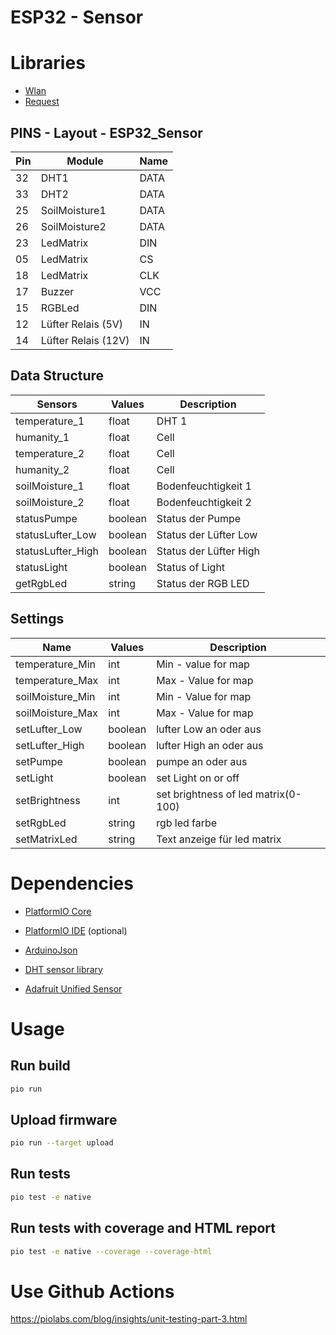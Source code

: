 # ESP32 - Sensor

# Libraries

- [Wlan](lib/Wlan/README.md)
- [Request](lib/Request/README.md)

## PINS - Layout - ESP32_Sensor

|  Pin | Module                 | Name  |
|------|------------------------|-------|
|  32  | DHT1                   | DATA  |
|  33  | DHT2                   | DATA  |
|  25  | SoilMoisture1          | DATA  |
|  26  | SoilMoisture2          | DATA  |
|  23  | LedMatrix              | DIN   |
|  05  | LedMatrix              | CS    |
|  18  | LedMatrix              | CLK   |
|  17  | Buzzer                 | VCC   |
|  15  | RGBLed                 | DIN   |
|  12  | Lüfter Relais (5V)     | IN    |
|  14  | Lüfter Relais (12V)    | IN    |

## Data Structure

| Sensors           | Values    | Description               |
|-------------------|-----------|---------------------------|
| temperature_1     | float     | DHT 1                     |
| humanity_1        | float     | Cell                      |
| temperature_2     | float     | Cell                      |
| humanity_2        | float     | Cell                      |
| soilMoisture_1    | float     | Bodenfeuchtigkeit 1       |
| soilMoisture_2    | float     | Bodenfeuchtigkeit 2       |
| statusPumpe       | boolean   | Status der Pumpe          |
| statusLufter_Low  | boolean   | Status der Lüfter Low     |
| statusLufter_High | boolean   | Status der Lüfter High    |
| statusLight       | boolean   | Status of Light           |
| getRgbLed         | string    | Status der RGB LED        |

## Settings

| Name              | Values    | Description                                           |
|-------------------|-----------|-------------------------------------------------------|
| temperature_Min   | int       | Min - value for map                                   |
| temperature_Max   | int       | Max - Value for map                                   |
| soilMoisture_Min  | int       | Min - Value for map                                   |
| soilMoisture_Max  | int       | Max - Value for map                                   |
| setLufter_Low     | boolean   | lufter Low an oder aus                                |
| setLufter_High    | boolean   | lufter High an oder aus                               |
| setPumpe          | boolean   | pumpe an oder aus                                     |
| setLight          | boolean   | set Light on or off                                   |
| setBrightness     | int       | set brightness of led matrix(0-100)                   |
| setRgbLed         | string    | rgb led farbe                                         |
| setMatrixLed      | string    | Text anzeige für led matrix                           |

# Dependencies

- [PlatformIO Core](https://docs.platformio.org/en/latest/installation.html)
- [PlatformIO IDE](https://platformio.org/install/ide?install=vscode) (optional)

- [ArduinoJson](https://arduinojson.org/)
- [DHT sensor library](https://github.com/adafruit/DHT-sensor-library)
- [Adafruit Unified Sensor](https://github.com/adafruit/Adafruit_Sensor)

# Usage

## Run build

```bash
pio run
```

## Upload firmware

```bash
pio run --target upload
```

## Run tests

```bash
pio test -e native
```

## Run tests with coverage and HTML report

```bash
pio test -e native --coverage --coverage-html
```

# Use Github Actions
<https://piolabs.com/blog/insights/unit-testing-part-3.html>
